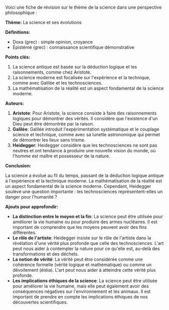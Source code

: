 Voici une fiche de révision sur le thème de la science dans une perspective philosophique :

**Thème:** La science et ses évolutions

**Définitions:**

* Doxa (grec) : simple opinion, croyance
* Épistémè (grec) : connaissance scientifique démonstrative

**Points clés:**

1. La science antique est basée sur la déduction logique et les raisonnements, comme chez Aristote.
2. La science moderne est focalisée sur l'expérience et la technique, comme avec Galilée et les technosciences.
3. La mathématisation de la réalité est un aspect fondamental de la science moderne.

**Auteurs:**

1. **Aristote**: Pour Aristote, la science consiste à faire des raisonnements logiques pour démontrer des vérités. Il considère que l'existence d'un Dieu peut être démontrée par la raison.
2. **Galilée**: Galilée introduit l'expérimentation systématique et le couplage science et technique, comme avec sa lunette astronomique qui permet de démontrer les lieux sans trisme.
3. **Heidegger**: Heidegger considère que les technosciences ne sont pas neutres et ont tendance à produire une nouvelle vision du monde, où l'homme est maître et possesseur de la nature.

**Conclusion:**

La science a évolué au fil du temps, passant de la déduction logique antique à l'expérience et la technique moderne. La mathématisation de la réalité est un aspect fondamental de la science moderne. Cependant, Heidegger soulève une question importante : les technosciences représentent-elles un danger pour l'humanité ?

**Ajouts pour approfondir:**

* **La distinction entre le moyen et la fin**: La science peut être utilisée pour améliorer la vie humaine ou pour produire des armes nucléaires. Il est important de comprendre que les moyens peuvent avoir des fins différentes.
* **Le rôle de l'artiste**: Heidegger insiste sur le rôle de l'artiste dans la révélation d'une vérité plus profonde que celle des technosciences. L'art peut nous aider à contempler la nature pour ce qu'elle est, au-delà des transformations et des déchets.
* **La notion de vérité**: La vérité peut être considérée comme une cohérence formelle (vérité logique et mathématique) ou comme un dévoilement (étéia). L'art peut nous aider à atteindre cette vérité plus profonde.
* **Les implications éthiques de la science**: La science peut être utilisée pour améliorer la vie humaine, mais elle peut également avoir des conséquences négatives sur l'environnement et les animaux. Il est important de prendre en compte les implications éthiques de nos découvertes scientifiques.